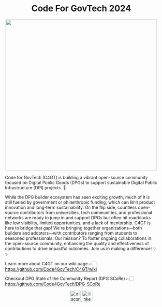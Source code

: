 <div align="Center"><h1>Code For GovTech 2024</h1></div>

<div align="Center"><img src="https://static.wixstatic.com/media/060b0c_8029055ce0074bfaa4bb6d9f1c2c33d2~mv2.png/v1/fill/w_2266,h_2168,al_c,q_95,usm_0.66_1.00_0.01,enc_auto/060b0c_8029055ce0074bfaa4bb6d9f1c2c33d2~mv2.png" height ="500" align="Center"/><br>
</div>




Code for GovTech (C4GT) is building a vibrant open-source community focused on Digital Public Goods (DPGs) to support sustainable Digital Public Infrastructure (DPI) projects. 🚀

While the DPG builder ecosystem has seen exciting growth, much of it is still fueled by government or philanthropic funding, which can limit product innovation and long-term sustainability. On the flip side, countless open-source contributors from universities, tech communities, and professional networks are ready to jump in and support DPGs but often hit roadblocks like low visibility, limited opportunities, and a lack of mentorship.
C4GT is here to bridge that gap! We're bringing together organizations—both builders and adopters—with contributors ranging from students to seasoned professionals. Our mission? To foster ongoing collaborations in the open-source community, enhancing the quality and effectiveness of contributions to drive impactful outcomes. Join us in making a difference! 💡✨

Learn more about C4GT on our wiki page 👉🏻 https://github.com/Code4GovTech/C4GT/wiki

Checkout DPG State of the Community Report (DPG SCoRe) 👉🏻 https://github.com/Code4GovTech/DPG-SCoRe



<div align="center">
  <a href="https://discord.com/invite/V3Aa9qk4Wt" target="_blank">
    <img src="https://img.shields.io/static/v1?message=Discord&logo=discord&label=&color=7289DA&logoColor=white&labelColor=&style=for-the-badge" height="35" alt="discord logo"  />
  </a>

<a href="https://www.linkedin.com/company/code-for-govtech/" target="_blank">
    <img src="https://img.shields.io/static/v1?message=LinkedIn&logo=linkedin&label=&color=0077B5&logoColor=white&labelColor=&style=for-the-badge" height="35" alt="linkedin logo"  />
  </a>
</div>
